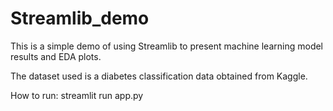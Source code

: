# Streamlib_demo

This is a simple demo of using Streamlib to present machine learning model results and EDA plots. 

The dataset used is a diabetes classification data obtained from Kaggle.

How to run: streamlit run app.py
